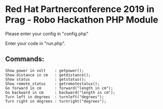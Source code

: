 # Red Hat Partnerconference 2019 in Prag - Robo Hackathon PHP Module 

Please enter your config in "config.php"

Enter your code in "run.php".

## Commands:
```
Show power in volt    : getpower();  
Show distance in cm   : getdistance();  
Show status           : getstatus();
Show remote_status    : getremotestatus();
Go forward in cm      : forward("length in cm");  
Go backward in cm     : backward("length in cm");  
Turn left in degrees  : turnleft("degrees");  
Turn right in degrees : turnright("degrees");  
```
